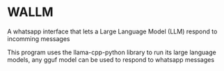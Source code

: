 # WALLM
A whatsapp interface that lets a Large Language Model (LLM) respond to incomming messages

This program uses the llama-cpp-python library to run its large language models, any gguf model can be used to respond
to whatsapp messages
